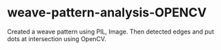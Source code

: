 # weave-pattern-analysis-OPENCV

Created a weave pattern using PIL, Image.
Then detected edges and put dots at intersection using OpenCV.
